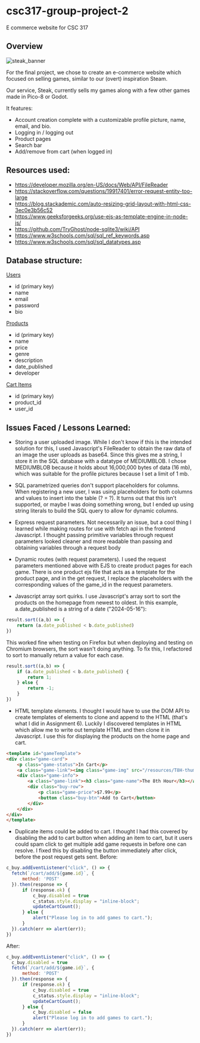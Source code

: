 # csc317-group-project-2
E commerce website for CSC 317

## Overview
![steak_banner](https://github.com/AlIbay8/csc317-group-project-2/assets/43456952/4d82f627-733f-42e5-b1a0-7f8a63ec590b)

For the final project, we chose to create an e-commerce website which focused on selling games, similar to our (overt) inspiration Steam.

Our service, Steak, currently sells my games along with a few other games made in Pico-8 or Godot.

It features:
- Account creation complete with a customizable profile picture, name, email, and bio.
- Logging in / logging out
- Product pages
- Search bar
- Add/remove from cart (when logged in) 

## Resources used:
- <https://developer.mozilla.org/en-US/docs/Web/API/FileReader>
- <https://stackoverflow.com/questions/19917401/error-request-entity-too-large>
- <https://blog.stackademic.com/auto-resizing-grid-layout-with-html-css-3ec0e3b56c52>
- <https://www.geeksforgeeks.org/use-ejs-as-template-engine-in-node-js/>
- <https://github.com/TryGhost/node-sqlite3/wiki/API>
- <https://www.w3schools.com/sql/sql_ref_keywords.asp>
- <https://www.w3schools.com/sql/sql_datatypes.asp>

## Database structure:
<ins>Users</ins>
- id (primary key)
- name
- email
- password
- bio

<ins>Products</ins>
- id (primary key)
- name
- price
- genre
- description
- date\_published
- developer

<ins>Cart Items</ins>
- id (primary key)
- product\_id
- user\_id

## Issues Faced / Lessons Learned:
- Storing a user uploaded image. While I don't know if this is the intended solution for this, I used Javascript's FileReader to obtain the raw data of an image the user uploads as base64. Since this gives me a string, I store it in the SQL database with a datatype of MEDIUMBLOB. I chose MEDIUMBLOB because it holds about 16,000,000 bytes of data (16 mb), which was suitable for the profile pictures because I set a limit of 1 mb.

- SQL parametrized queries don't support placeholders for columns. When registering a new user, I was using placeholders for both columns and values to insert into the table (? = ?). It turns out that this isn't supported, or maybe I was doing something wrong, but I ended up using string literals to build the SQL query to allow for dynamic columns.

- Express request parameters. Not necessarily an issue, but a cool thing I learned while making routes for use with fetch api in the frontend Javascript. I thought passing primitive variables through request parameters looked cleaner and more readable than passing and obtaining variables through a request body

- Dynamic routes (with request parameters). I used the request parameters mentioned above with EJS to create product pages for each game. There is one product ejs file that acts as a template for the product page, and in the get request, I replace the placeholders with the corresponding values of the game_id in the request parameters.

- Javascript array sort quirks. I use Javascript's array sort to sort the products on the homepage from newest to oldest. In this example, a.date_published is a string of a date ("2024-05-16"):
```javascript
result.sort((a,b) => {
    return (a.date_published < b.date_published)
})
```
  This worked fine when testing on Firefox but when deploying and testing on Chromium browsers, the sort wasn't doing anything. To fix this, I refactored to sort to manually return a value for each case.
```javascript
result.sort((a,b) => {
    if (a.date_published < b.date_published) {
        return 1;  
    } else {
        return -1;
    }
})
```
- HTML template elements. I thought I would have to use the DOM API to create templates of elements to clone and append to the HTML (that's what I did in Assignment 6). Luckily I discovered templates in HTML which allow me to write out template HTML and then clone it in Javascript. I use this for displaying the products on the home page and cart.
```html
<template id="gameTemplate">
<div class="game-card">
    <p class="game-status">In Cart</p>
    <a class="game-link"><img class="game-img" src="/resources/T8H-thumbnail-small.gif"></a>
    <div class="game-info">
        <a class="game-link"><h3 class="game-name">The 8th Hour</h3></a>
        <div class="buy-row">
            <p class="game-price">$7.99</p>
            <button class="buy-btn">Add to Cart</button>
        </div>
    </div>
</div>
</template>
```
- Duplicate items could be added to cart. I thought I had this covered by disabling the add to cart button when adding an item to cart, but it users could spam click to get multiple add game requests in before one can resolve. I fixed this by disabling the button immediately after click, before the post request gets sent.
  Before:
```javascript
c_buy.addEventListener("click", () => {
  fetch(`/cart/add/${game.id}`, {
      method: 'POST'
  }).then(response => {
      if (response.ok) {
          c_buy.disabled = true
          c_status.style.display = "inline-block";
          updateCartCount();
      } else {
          alert("Please log in to add games to cart.");
      }
  }).catch(err => alert(err));
})
```
  After:
```javascript
c_buy.addEventListener("click", () => {
  c_buy.disabled = true
  fetch(`/cart/add/${game.id}`, {
      method: 'POST'
  }).then(response => {
      if (response.ok) {
          c_buy.disabled = true
          c_status.style.display = "inline-block";
          updateCartCount();
      } else {
          c_buy.disabled = false
          alert("Please log in to add games to cart.");
      }
  }).catch(err => alert(err));
})
```
